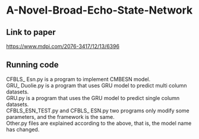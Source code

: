 # A-Novel-Broad-Echo-State-Network
## Link to paper 
https://www.mdpi.com/2076-3417/12/13/6396
## Running code
CFBLS_ Esn.py is a program to implement CMBESN model.  
GRU_ Duolie.py is a program that uses GRU model to predict multi column datasets.  
GRU.py is a program that uses the GRU model to predict single column datasets.  
CFBLS_ESN_TEST.py and CFBLS_ ESN.py two programs only modify some parameters, and the framework is the same.  
Other.py files are explained according to the above, that is, the model name has changed.  
